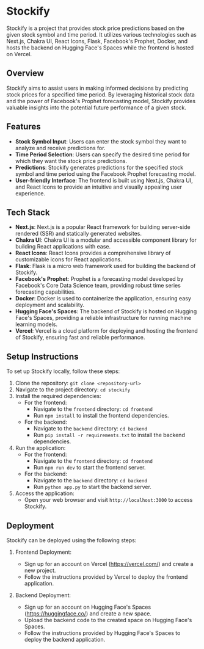 # Stockify

Stockify is a project that provides stock price predictions based on the given stock symbol and time period. It utilizes various technologies such as Next.js, Chakra UI, React Icons, Flask, Facebook's Prophet, Docker, and hosts the backend on Hugging Face's Spaces while the frontend is hosted on Vercel.

## Overview

Stockify aims to assist users in making informed decisions by predicting stock prices for a specified time period. By leveraging historical stock data and the power of Facebook's Prophet forecasting model, Stockify provides valuable insights into the potential future performance of a given stock.

## Features

- **Stock Symbol Input**: Users can enter the stock symbol they want to analyze and receive predictions for.
- **Time Period Selection**: Users can specify the desired time period for which they want the stock price predictions.
- **Predictions**: Stockify generates predictions for the specified stock symbol and time period using the Facebook Prophet forecasting model.
- **User-friendly Interface**: The frontend is built using Next.js, Chakra UI, and React Icons to provide an intuitive and visually appealing user experience.

## Tech Stack

- **Next.js**: Next.js is a popular React framework for building server-side rendered (SSR) and statically generated websites.
- **Chakra UI**: Chakra UI is a modular and accessible component library for building React applications with ease.
- **React Icons**: React Icons provides a comprehensive library of customizable icons for React applications.
- **Flask**: Flask is a micro web framework used for building the backend of Stockify.
- **Facebook's Prophet**: Prophet is a forecasting model developed by Facebook's Core Data Science team, providing robust time series forecasting capabilities.
- **Docker**: Docker is used to containerize the application, ensuring easy deployment and scalability.
- **Hugging Face's Spaces**: The backend of Stockify is hosted on Hugging Face's Spaces, providing a reliable infrastructure for running machine learning models.
- **Vercel**: Vercel is a cloud platform for deploying and hosting the frontend of Stockify, ensuring fast and reliable performance.

## Setup Instructions

To set up Stockify locally, follow these steps:

1. Clone the repository: `git clone <repository-url>`
2. Navigate to the project directory: `cd stockify`
3. Install the required dependencies:
   - For the frontend:
     - Navigate to the `frontend` directory: `cd frontend`
     - Run `npm install` to install the frontend dependencies.
   - For the backend:
     - Navigate to the `backend` directory: `cd backend`
     - Run `pip install -r requirements.txt` to install the backend dependencies.
4. Run the application:
   - For the frontend:
     - Navigate to the `frontend` directory: `cd frontend`
     - Run `npm run dev` to start the frontend server.
   - For the backend:
     - Navigate to the `backend` directory: `cd backend`
     - Run `python app.py` to start the backend server.
5. Access the application:
   - Open your web browser and visit `http://localhost:3000` to access Stockify.

## Deployment

Stockify can be deployed using the following steps:

1. Frontend Deployment:
   - Sign up for an account on Vercel (https://vercel.com/) and create a new project.
   - Follow the instructions provided by Vercel to deploy the frontend application.

2. Backend Deployment:
   - Sign up for an account on Hugging Face's Spaces (https://huggingface.co/) and create a new space.
   - Upload the backend code to the created space on Hugging Face's Spaces.
   - Follow the instructions provided by Hugging Face's Spaces to deploy the backend application.
##
